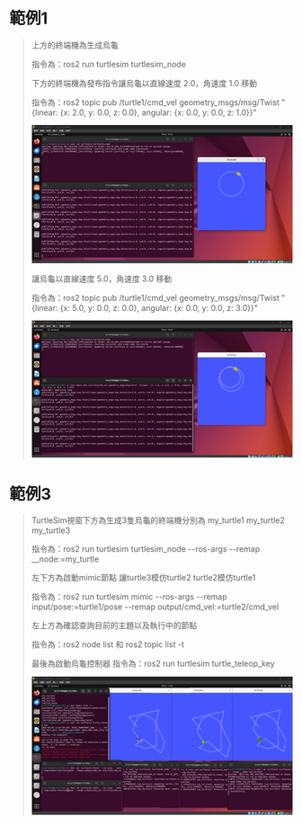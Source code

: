 # 範例1
>  上方的終端機為生成烏龜
>  
>  指令為：ros2 run turtlesim turtlesim_node
>  
>  下方的終端機為發布指令讓烏龜以直線速度 2.0，⾓速度 1.0 移動
>  
>  指令為：ros2 topic pub /turtle1/cmd_vel geometry_msgs/msg/Twist "{linear: {x: 2.0, y: 0.0, z: 0.0}, angular: {x: 0.0, y: 0.0, z: 1.0}}"
>  
> ![Image 1](./lab1.png)
>  
>  讓烏龜以直線速度 5.0，⾓速度 3.0 移動
>  
>  指令為：ros2 topic pub /turtle1/cmd_vel geometry_msgs/msg/Twist "{linear: {x: 5.0, y: 0.0, z: 0.0}, angular: {x: 0.0, y: 0.0, z: 3.0}}"
>  
> ![Image 2](./lab1-2.png)
>  
# 範例3
>  TurtleSim視窗下方為生成3隻烏龜的終端機分別為 my_turtle1 my_turtle2 my_turtle3
>  
>  指令為：ros2 run turtlesim turtlesim_node --ros-args --remap __node:=my_turtle
>  
>  左下方為啟動mimic節點 讓turtle3模仿turtle2 turtle2模仿turtle1
>  
>  指令為：ros2 run turtlesim mimic --ros-args --remap input/pose:=turtle1/pose --remap output/cmd_vel:=turtle2/cmd_vel
>  
>  左上方為確認查詢目前的主題以及執行中的節點
>  
>  指令為：ros2 node list 和 ros2 topic list -t
>  
>  最後為啟動烏龜控制器 指令為：ros2 run turtlesim turtle_teleop_key
>  
> ![Image 2](./lab2.png)